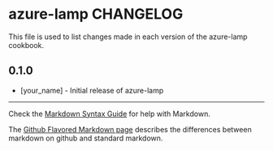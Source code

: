 azure-lamp CHANGELOG
====================

This file is used to list changes made in each version of the azure-lamp cookbook.

0.1.0
-----
- [your_name] - Initial release of azure-lamp

- - -
Check the [Markdown Syntax Guide](http://daringfireball.net/projects/markdown/syntax) for help with Markdown.

The [Github Flavored Markdown page](http://github.github.com/github-flavored-markdown/) describes the differences between markdown on github and standard markdown.
